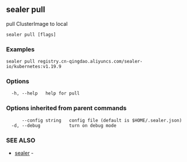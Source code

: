 ## sealer pull

pull ClusterImage to local

```
sealer pull [flags]
```

### Examples

```
sealer pull registry.cn-qingdao.aliyuncs.com/sealer-io/kubernetes:v1.19.9
```

### Options

```
  -h, --help   help for pull
```

### Options inherited from parent commands

```
      --config string   config file (default is $HOME/.sealer.json)
  -d, --debug           turn on debug mode
```

### SEE ALSO

* [sealer](sealer.md)	 - 

